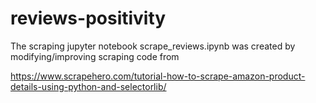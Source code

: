 # reviews-positivity

The scraping jupyter notebook scrape_reviews.ipynb was created by modifying/improving scraping code from

https://www.scrapehero.com/tutorial-how-to-scrape-amazon-product-details-using-python-and-selectorlib/

